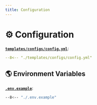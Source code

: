 ```yaml
---
title: Configuration
---
```


# ⚙️ Configuration

[**`templates/configs/config.yml`**](https://github.com/bybatkhuu/module.python-template/blob/main/templates/configs/config.yml):

```yaml
--8<-- "./templates/configs/config.yml"
```

## 🌎 Environment Variables

[**`.env.example`**](https://github.com/bybatkhuu/module.python-template/blob/main/.env.example):

```sh
--8<-- "./.env.example"
```
